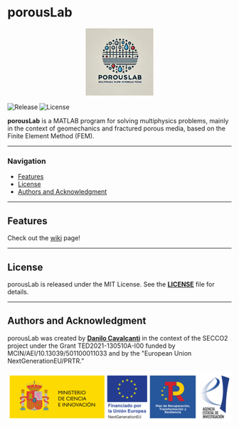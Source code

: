 # porousLab

<p align=center><img height="30.0%" width="30.0%" src="auxiliary/porousLabLogo1.png"></p>

![Release][release-image] 
![License][license-image]

[release-image]: https://img.shields.io/badge/release-1.0.0-green.svg?style=flat 

[license-image]: https://img.shields.io/badge/license-MIT-green.svg?style=flat

**porousLab** is a MATLAB program for solving multiphysics problems, mainly in the context of geomechanics and fractured porous media, based on the Finite Element Method (FEM).

---

### **Navigation**
- [Features](#features)
- [License](#license)
- [Authors and Acknowledgment](#authors-and-acknowledgment)

---

## **Features**

Check out the [wiki](https://github.com/dbcavalcanti/porousLab/wiki) page!

---

## **License**

porousLab is released under the MIT License. See the **[LICENSE](https://www.blackbox.ai/share/LICENSE)** file for details.

---

## **Authors and Acknowledgment**

porousLab was created by **[Danilo Cavalcanti](https://github.com/dbcavalcanti)** in the context of the SECCO2 project under the Grant TED2021-130510A-I00 funded by MCIN/AEI/10.13039/501100011033 and by the "European Union NextGenerationEU/PRTR.”

![SECCO2](figures/SECCO2.png)

